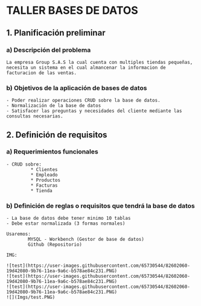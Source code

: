 # TALLER BASES DE DATOS

## 1. Planificación preliminar

### a) Descripción del problema
```
La empresa Group S.A.S la cual cuenta con multiples tiendas pequeñas, necesita un sistema en el cual almancenar la informacion de facturacion de las ventas.
```
### b) Objetivos de la aplicación  de bases de datos
```
- Poder realizar operaciones CRUD sobre la base de datos.
- Normalización de la base de datos
- Satisfacer las preguntas y necesidades del cliente mediante las consultas necesarias.
```
## 2. Definición de requisitos

### a) Requerimientos funcionales
```
- CRUD sobre:
	     * Clientes
	     * Empleado
	     * Productos
	     * Facturas
	     * Tienda

```
### b) Definición de reglas o requisitos que tendrá la base de datos
```
- La base de datos debe tener minimo 10 tablas
- Debe estar normalizada (3 formas normales)

Usaremos: 
		MYSQL - Workbench (Gestor de base de datos)
		Github (Repositorio)

IMG:

![test](https://user-images.githubusercontent.com/65730544/82602060-19d42080-9b76-11ea-9a6c-b578ae84c231.PNG)
![test](https://user-images.githubusercontent.com/65730544/82602060-19d42080-9b76-11ea-9a6c-b578ae84c231.PNG)
![test](https://user-images.githubusercontent.com/65730544/82602060-19d42080-9b76-11ea-9a6c-b578ae84c231.PNG)
![](Imgs/test.PNG)

